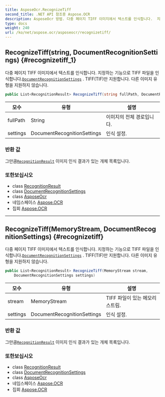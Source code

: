 ```yaml
---
title: AsposeOcr.RecognizeTiff
second_title: .NET API 참조용 Aspose.OCR
description: AsposeOcr 방법. 다중 페이지 TIFF 이미지에서 텍스트를 인식합니다.  지정하는 기능으로 TIFF 파일을 인식합니다.DocumentRecognitionSettings . TIFFTIF만 지원합니다. 다른 이미지 유형을 지원하지 않습니다.
type: docs
weight: 240
url: /ko/net/aspose.ocr/asposeocr/recognizetiff/
---
```

## RecognizeTiff(string, DocumentRecognitionSettings) {#recognizetiff_1}

다중 페이지 TIFF 이미지에서 텍스트를 인식합니다.  지정하는 기능으로 TIFF 파일을 인식합니다.[`DocumentRecognitionSettings`](../../documentrecognitionsettings/) . TIFF(TIF)만 지원합니다. 다른 이미지 유형을 지원하지 않습니다.

```csharp
public List<RecognitionResult> RecognizeTiff(string fullPath, DocumentRecognitionSettings settings)
```

| 모수 | 유형 | 설명 |
| --- | --- | --- |
| fullPath | String | 이미지의 전체 경로입니다. |
| settings | DocumentRecognitionSettings | 인식 설정. |

### 반환 값

그만큼[`RecognitionResult`](../../recognitionresult/) 이미지 인식 결과가 있는 개체 목록입니다.

### 또한보십시오

* class [RecognitionResult](../../recognitionresult/)
* class [DocumentRecognitionSettings](../../documentrecognitionsettings/)
* class [AsposeOcr](../)
* 네임스페이스 [Aspose.OCR](../../asposeocr/)
* 집회 [Aspose.OCR](../../../)

---

## RecognizeTiff(MemoryStream, DocumentRecognitionSettings) {#recognizetiff}

다중 페이지 TIFF 이미지에서 텍스트를 인식합니다.  지정하는 기능으로 TIFF 파일을 인식합니다.[`DocumentRecognitionSettings`](../../documentrecognitionsettings/) . TIFF(TIF)만 지원합니다. 다른 이미지 유형을 지원하지 않습니다.

```csharp
public List<RecognitionResult> RecognizeTiff(MemoryStream stream, 
    DocumentRecognitionSettings settings)
```

| 모수 | 유형 | 설명 |
| --- | --- | --- |
| stream | MemoryStream | TIFF 파일이 있는 메모리 스트림. |
| settings | DocumentRecognitionSettings | 인식 설정. |

### 반환 값

그만큼[`RecognitionResult`](../../recognitionresult/) 이미지 인식 결과가 있는 개체 목록입니다.

### 또한보십시오

* class [RecognitionResult](../../recognitionresult/)
* class [DocumentRecognitionSettings](../../documentrecognitionsettings/)
* class [AsposeOcr](../)
* 네임스페이스 [Aspose.OCR](../../asposeocr/)
* 집회 [Aspose.OCR](../../../)


